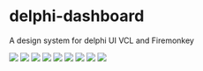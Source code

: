 # delphi-dashboard
A design system for delphi UI VCL and Firemonkey

![](land.png)
![](Screen2.PNG)
![](Screen3.PNG)
![](Contatos.PNG)
![](DasboardComercial.PNG)
![](DashboardGerencia.PNG)
![](login.PNG)
![](Multidevice.PNG)
![](Produtos.PNG)

